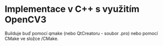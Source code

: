 # Implementace v C++ s využitím OpenCV3

Builduje buď pomocí qmake (nebo QtCreatoru - soubor .pro) nebo pomocí CMake ve
složce /CMake.
